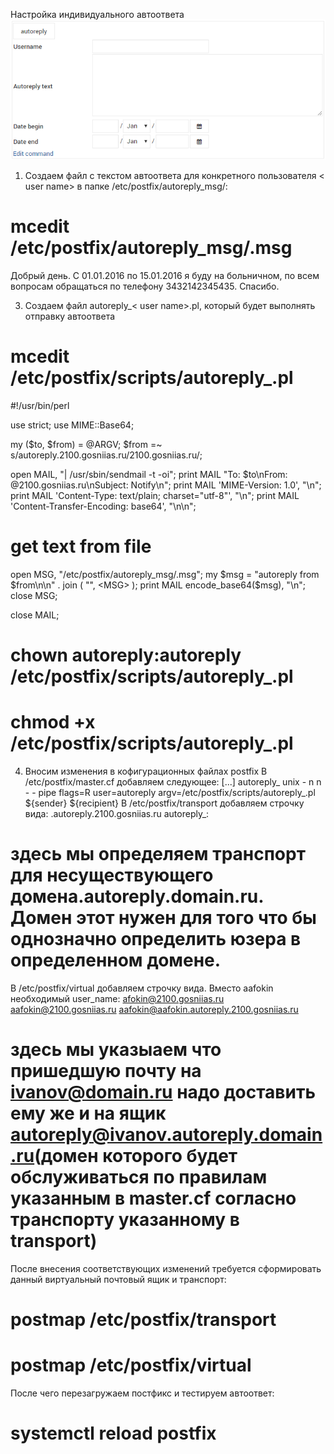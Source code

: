 
Настройка индивидуального автоответа
![](autoreply_on_schedule/image.png)

1. Создаем файл с текстом автоответа для конкретного пользователя < user name> в папке  /etc/postfix/autoreply_msg/:
# mcedit /etc/postfix/autoreply_msg/<name user>.msg
Добрый день. С 01.01.2016 по 15.01.2016 я буду на больничном, по всем вопросам обращаться по телефону 3432142345435. Спасибо.

3. Создаем файл autoreply_< user name>.pl, который будет выполнять отправку автоответа
# mcedit /etc/postfix/scripts/autoreply_<name user>.pl
#!/usr/bin/perl

use strict;
use MIME::Base64;

my ($to, $from) = @ARGV;
$from =~ s/autoreply.2100.gosniias.ru/2100.gosniias.ru/;

open MAIL, "| /usr/sbin/sendmail -t -oi";
print MAIL "To: $to\nFrom: <name user>\@2100.gosniias.ru\nSubject: Notify\n";
print MAIL 'MIME-Version: 1.0', "\n";
print MAIL 'Content-Type: text/plain; charset="utf-8"', "\n";
print MAIL 'Content-Transfer-Encoding: base64', "\n\n";
# get text from file
open MSG, "/etc/postfix/autoreply_msg/<name user>.msg";
my $msg = "autoreply from $from\n\n" . join ( "", <MSG> );
print MAIL encode_base64($msg), "\n";
close MSG;

close MAIL;
# chown autoreply:autoreply /etc/postfix/scripts/autoreply_<name user>.pl
# chmod +x /etc/postfix/scripts/autoreply_<name user>.pl
4. Вносим изменения в кофигурационных файлах postfix
В /etc/postfix/master.cf добавляем следующее:
[...]
autoreply_<user name>
        unix    -       n       n       -       -       pipe
        flags=R user=autoreply argv=/etc/postfix/scripts/autoreply_<user name>.pl ${sender} ${recipient}
В /etc/postfix/transport  добавляем строчку вида:
<user name>.autoreply.2100.gosniias.ru autoreply_<user name>:
# здесь мы определяем транспорт для несуществующего домена.autoreply.domain.ru. Домен этот нужен для того что бы однозначно определить юзера в определенном домене.
В /etc/postfix/virtual добавляем строчку вида. Вместо aafokin необходимый user_name:
 afokin@2100.gosniias.ru aafokin@2100.gosniias.ru  aafokin@aafokin.autoreply.2100.gosniias.ru
# здесь мы указыаем что пришедшую почту на  ivanov@domain.ru надо доставить ему же и на ящик autoreply@ivanov.autoreply.domain.ru(домен которого будет обслуживаться по правилам указанным в master.cf согласно транспорту указанному в transport)
После внесения соответствующих изменений требуется сформировать данный виртуальный почтовый ящик и транспорт:
# postmap /etc/postfix/transport
# postmap /etc/postfix/virtual

После чего перезагружаем постфикс и тестируем автоответ:
# systemctl reload postfix
